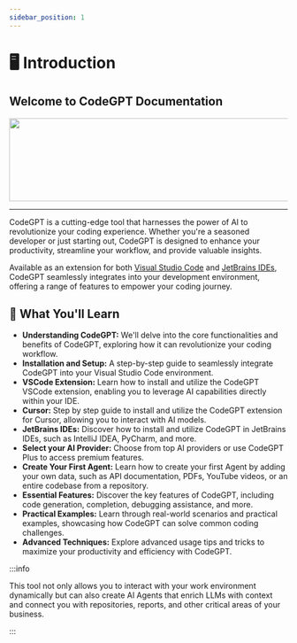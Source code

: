 ```yaml
---
sidebar_position: 1
---
```


# 🖥️ Introduction

## Welcome to CodeGPT Documentation

<img width="850" height="150" src="https://github.com/user-attachments/assets/24b74337-e193-47bb-9e6d-33e7e2b3e072" />

---

CodeGPT is a cutting-edge tool that harnesses the power of AI to revolutionize your coding experience. Whether you're a seasoned developer or just starting out, CodeGPT is designed to enhance your productivity, streamline your workflow, and provide valuable insights.

Available as an extension for both [Visual Studio Code](https://marketplace.visualstudio.com/items?itemName=DanielSanMedium.dscodegpt&ssr=false#overview) and [JetBrains IDEs](https://plugins.jetbrains.com/plugin/24372-codegpt-chat--ai-agents), CodeGPT seamlessly integrates into your development environment, offering a range of features to empower your coding journey.

## 📝 What You'll Learn

- **Understanding CodeGPT:** We'll delve into the core functionalities and benefits of CodeGPT, exploring how it can revolutionize your coding workflow.
- **Installation and Setup:** A step-by-step guide to seamlessly integrate CodeGPT into your Visual Studio Code environment.
- **VSCode Extension:** Learn how to install and utilize the CodeGPT VSCode extension, enabling you to leverage AI capabilities directly within your IDE.
- **Cursor:** Step by step guide to install and utilize the CodeGPT extension for Cursor, allowing you to interact with AI models.
- **JetBrains IDEs:** Discover how to install and utilize CodeGPT in JetBrains IDEs, such as IntelliJ IDEA, PyCharm, and more.
- **Select your AI Provider:** Choose from top AI providers or use CodeGPT Plus to access premium features.
- **Create Your First Agent:** Learn how to create your first Agent by adding your own data, such as API documentation, PDFs, YouTube videos, or an entire codebase from a repository.
- **Essential Features:** Discover the key features of CodeGPT, including code generation, completion, debugging assistance, and more.
- **Practical Examples:** Learn through real-world scenarios and practical examples, showcasing how CodeGPT can solve common coding challenges.
- **Advanced Techniques:** Explore advanced usage tips and tricks to maximize your productivity and efficiency with CodeGPT.

:::info

This tool not only allows you to interact with your work environment dynamically but can also create AI Agents that enrich LLMs with context and connect you with repositories, reports, and other critical areas of your business. 
 
:::

